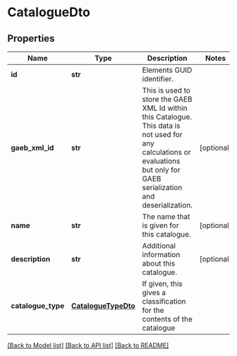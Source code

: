 # CatalogueDto

## Properties
Name | Type | Description | Notes
------------ | ------------- | ------------- | -------------
**id** | **str** | Elements GUID identifier. | 
**gaeb_xml_id** | **str** | This is used to store the GAEB XML Id within this Catalogue. This data is not used for any calculations or evaluations but only for GAEB serialization and deserialization. | [optional] 
**name** | **str** | The name that is given for this catalogue. | [optional] 
**description** | **str** | Additional information about this catalogue. | [optional] 
**catalogue_type** | [**CatalogueTypeDto**](CatalogueTypeDto.md) | If given, this gives a classification for the contents of the catalogue | 

[[Back to Model list]](../README.md#documentation-for-models) [[Back to API list]](../README.md#documentation-for-api-endpoints) [[Back to README]](../README.md)


